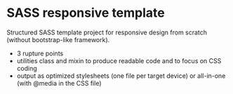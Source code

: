 
# SASS responsive template

Structured SASS template project for responsive design from scratch (without bootstrap-like framework).

- 3 rupture points
- utilities class and mixin to produce readable code and to focus on CSS coding
- output as optimized stylesheets (one file per target device) or all-in-one (with @media in the CSS file)
